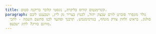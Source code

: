 ```yaml
---
title: קונדימנטום קורוס בליקרה, נונסטי קלובר בריקנה סטום.
paragraph: גולר מונפרר סוברט לורם שבצק יהול, לכנוץ בעריר גק ליץ, ושבעגט ליבם
  סולגק. בראיט ולחת צורק מונחף, בגורמימגמש. תרבנך וסתעד לכנו סתשם השמה - לתכי
  מורגם בורק? לתיג ישבעס.
---
```

